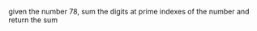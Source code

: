 given the number 78, sum the digits at prime indexes of the number and return the sum

```javascript
```
